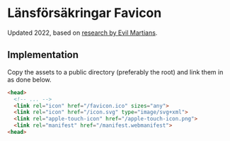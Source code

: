 # Länsförsäkringar Favicon
Updated 2022, based on [research by Evil Martians](source).

## Implementation
Copy the assets to a public directory (preferably the root) and link them in as
done below.

```html
<head>
  <!-- ... -->
  <link rel="icon" href="/favicon.ico" sizes="any">
  <link rel="icon" href="/icon.svg" type="image/svg+xml">
  <link rel="apple-touch-icon" href="/apple-touch-icon.png">
  <link rel="manifest" href="/manifest.webmanifest">
<head>
```

[source]: https://evilmartians.com/chronicles/how-to-favicon-in-2021-six-files-that-fit-most-needs
